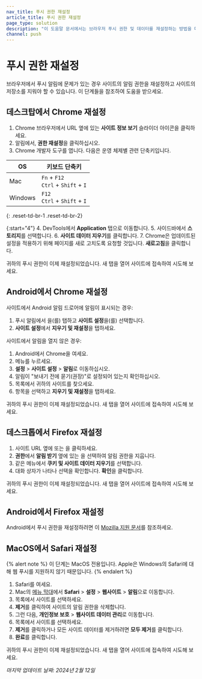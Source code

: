 ```yaml
---
nav_title: 푸시 권한 재설정
article_title: 푸시 권한 재설정
page_type: solution
description: "이 도움말 문서에서는 브라우저 푸시 권한 및 데이터를 재설정하는 방법을 다룹니다."
channel: push
---
```


# 푸시 권한 재설정

브라우저에서 푸시 알림에 문제가 있는 경우 사이트의 알림 권한을 재설정하고 사이트의 저장소를 지워야 할 수 있습니다. 이 단계들을 참조하여 도움을 받으세요.

## 데스크탑에서 Chrome 재설정

1. Chrome 브라우저에서 URL 옆에 있는 **사이트 정보 보기** 슬라이더 아이콘을 클릭하세요.
2. 알림에서, **권한 재설정**을 클릭하십시오.
3. Chrome 개발자 도구를 엽니다. 다음은 운영 체제별 관련 단축키입니다.

<style> 
table {
    max-width: 50%;
}
</style>

| OS      | 키보드 단축키                                                  |
| ------- | ------------------------------------------------------------------- |
| Mac      | `Fn` + `F12`<br>`Ctrl` + `Shift` + `I` |
| Windows | `F12`<br>`Ctrl` + `Shift` + `I` |
{: .reset-td-br-1 .reset-td-br-2}

{:start="4"}
4\. DevTools에서 **Application** 탭으로 이동합니다.
5\. 사이드바에서 **스토리지**를 선택합니다.
6\. **사이트 데이터 지우기**를 클릭합니다.
7\. Chrome은 업데이트된 설정을 적용하기 위해 페이지를 새로 고치도록 요청할 것입니다. **새로고침**을 클릭합니다.

귀하의 푸시 권한이 이제 재설정되었습니다. 새 탭을 열어 사이트에 접속하여 시도해 보세요.

## Android에서 Chrome 재설정

사이트에서 Android 알림 드로어에 알림이 표시되는 경우:

1. 푸시 알림에서 <i class="fas fa-cog" title="설정"></i>을(를) 탭하고 **사이트 설정**을(를) 선택합니다.
2. **사이트 설정**에서 **지우기 및 재설정**을 탭하세요.

사이트에서 알림을 열지 않은 경우:

1. Android에서 Chrome을 여세요.
2. <i class="fas fa-ellipsis-vertical"></i> 메뉴를 누르세요.
3. **설정** > **사이트 설정** > **알림**로 이동하십시오.
4. 알림이 "보내기 전에 묻기(권장)"로 설정되어 있는지 확인하십시오.
5. 목록에서 귀하의 사이트를 찾으세요.
6. 항목을 선택하고 **지우기 및 재설정**을 탭하세요.

귀하의 푸시 권한이 이제 재설정되었습니다. 새 탭을 열어 사이트에 접속하여 시도해 보세요.

## 데스크톱에서 Firefox 재설정

1. 사이트 URL 옆에 <i class="fa-solid fa-circle-info" alt="info icon"></i> 또는 <i class="fas fa-lock" alt="lock icon"></i>을 클릭하세요.
2. **권한**에서 **알림 받기** 옆에 있는 <i class="fa-solid fa-circle-xmark" title="이 권한을 지우고 다시 요청"></i>을 선택하여 알림 권한을 지웁니다.
3. 같은 메뉴에서 **쿠키 및 사이트 데이터 지우기**를 선택합니다.
4. 대화 상자가 나타나 선택을 확인합니다. **확인**을 클릭합니다.

귀하의 푸시 권한이 이제 재설정되었습니다. 새 탭을 열어 사이트에 접속하여 시도해 보세요.

## Android에서 Firefox 재설정

Android에서 푸시 권한을 재설정하려면 이 [Mozilla 지원 문서](https://support.mozilla.org/en-US/kb/clear-your-browsing-history-and-other-personal-data#w_clear-specific-items-from-your-browser)를 참조하세요.

## MacOS에서 Safari 재설정

{% alert note %}
이 단계는 MacOS 전용입니다. Apple은 Windows의 Safari에 대해 웹 푸시를 지원하지 않기 때문입니다.
{% endalert %}

1. Safari를 여세요.
2. Mac의 [메뉴 막대](https://support.apple.com/guide/mac-help/whats-in-the-menu-bar-mchlp1446/mac)에서 **Safari** > **설정** > **웹사이트** > **알림**으로 이동합니다.
3. 목록에서 사이트를 선택하세요.
4. **제거**를 클릭하여 사이트의 알림 권한을 삭제합니다.
5. 그런 다음, **개인정보 보호** > **웹사이트 데이터 관리**로 이동합니다.
6. 목록에서 사이트를 선택하세요.
7. **제거**를 클릭하거나 모든 사이트 데이터를 제거하려면 **모두 제거**를 클릭합니다.
8. **완료**를 클릭합니다.

귀하의 푸시 권한이 이제 재설정되었습니다. 새 탭을 열어 사이트에 접속하여 시도해 보세요.


*마지막 업데이트 날짜: 2024년 2월 12일*